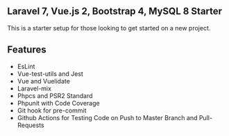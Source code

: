 ## Laravel 7, Vue.js 2, Bootstrap 4, MySQL 8 Starter

This is a starter setup for those looking to get started on a new project.

## Features

* EsLint
* Vue-test-utils and Jest
* Vue and Vuelidate
* Laravel-mix
* Phpcs and PSR2 Standard
* Phpunit with Code Coverage
* Git hook for pre-commit
* Github Actions for Testing Code on Push to Master Branch and Pull-Requests
